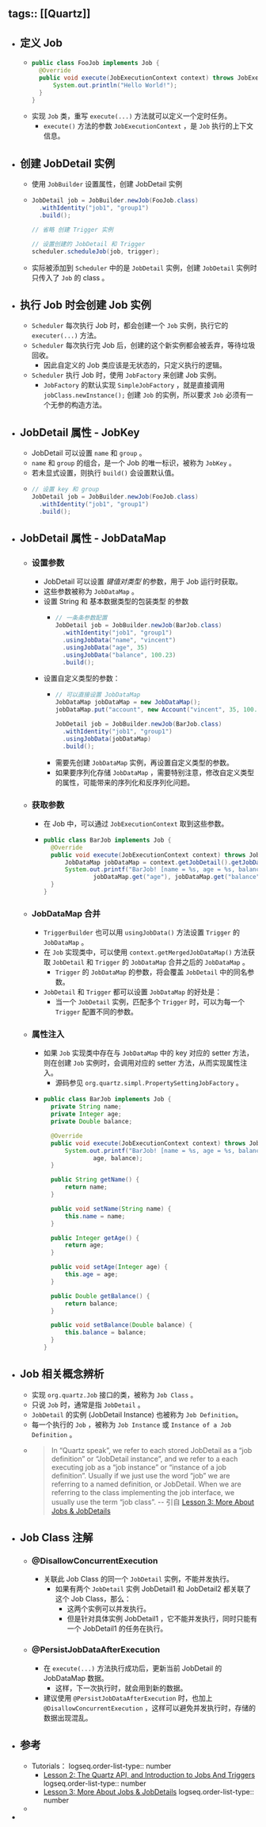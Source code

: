 tags:: [[Quartz]]
---

- ## 定义 Job
	- ``` java
	  public class FooJob implements Job {
	  	@Override
	  	public void execute(JobExecutionContext context) throws JobExecutionException {
	  		System.out.println("Hello World!");
	  	}
	  }
	  ```
	- 实现 `Job` 类，重写 `execute(...)` 方法就可以定义一个定时任务。
		- `execute()` 方法的参数 `JobExecutionContext` ，是 `Job` 执行的上下文信息。
- ## 创建 JobDetail 实例
	- 使用 `JobBuilder` 设置属性，创建 JobDetail 实例
	- ``` java
	  JobDetail job = JobBuilder.newJob(FooJob.class)
	    .withIdentity("job1", "group1")
	    .build();
	  
	  // 省略 创建 Trigger 实例
	  
	  // 设置创建的 JobDetail 和 Trigger
	  scheduler.scheduleJob(job, trigger);
	  ```
	- 实际被添加到 `Scheduler` 中的是 `JobDetail` 实例，创建 `JobDetail` 实例时只传入了 `Job` 的 class 。
- ## 执行 Job 时会创建 Job 实例
	- `Scheduler` 每次执行 Job 时，都会创建一个 `Job` 实例，执行它的 `executer(...)` 方法。
	- `Scheduler` 每次执行完 Job 后，创建的这个新实例都会被丢弃，等待垃圾回收。
		- 因此自定义的 Job 类应该是无状态的，只定义执行的逻辑。
	- `Scheduler` 执行  Job 时，使用 `JobFactory` 来创建 Job 实例。
		- `JobFactory` 的默认实现 `SimpleJobFactory` ，就是直接调用 `jobClass.newInstance();` 创建 `Job` 的实例，所以要求 `Job` 必须有一个无参的构造方法。
- ## JobDetail 属性 - JobKey
	- JobDetail 可以设置 `name` 和 `group` 。
	- `name` 和 `group` 的组合，是一个 Job 的唯一标识，被称为 `JobKey` 。
	- 若未显式设置，则执行 `build()` 会设置默认值。
	- ``` java
	  // 设置 key 和 group
	  JobDetail job = JobBuilder.newJob(FooJob.class)
	    .withIdentity("job1", "group1")
	    .build();
	  ```
- ## JobDetail 属性 - JobDataMap
	- ### 设置参数
		- JobDetail 可以设置 *键值对类型* 的参数，用于 Job 运行时获取。
		- 这些参数被称为 `JobDataMap` 。
		- 设置 String 和 基本数据类型的包装类型 的参数
			- ``` java
			  // 一条条参数配置
			  JobDetail job = JobBuilder.newJob(BarJob.class)
			    .withIdentity("job1", "group1")
			    .usingJobData("name", "vincent")
			    .usingJobData("age", 35)
			    .usingJobData("balance", 100.23)
			    .build();
			  ```
		- 设置自定义类型的参数：
			- ``` java
			  // 可以直接设置 JobDataMap
			  JobDataMap jobDataMap = new JobDataMap();
			  jobDataMap.put("account", new Account("vincent", 35, 100.23));
			  
			  JobDetail job = JobBuilder.newJob(BarJob.class)
			    .withIdentity("job1", "group1")
			    .usingJobData(jobDataMap)
			    .build();
			  ```
			- 需要先创建 `JobDataMap` 实例，再设置自定义类型的参数。
			- 如果要序列化存储  `JobDataMap` ，需要特别注意，修改自定义类型的属性，可能带来的序列化和反序列化问题。
	- ### 获取参数
		- 在 Job 中，可以通过 `JobExecutionContext` 取到这些参数。
		- ``` java
		  public class BarJob implements Job {
		  	@Override
		  	public void execute(JobExecutionContext context) throws JobExecutionException {
		  		JobDataMap jobDataMap = context.getJobDetail().getJobDataMap();
		  		System.out.printf("BarJob! [name = %s, age = %s, balance = %s]%n", jobDataMap.get("name"),
		  				jobDataMap.get("age"), jobDataMap.get("balance"));
		  	}
		  }
		  ```
	- ### JobDataMap 合并
		- `TriggerBuilder` 也可以用 `usingJobData()` 方法设置 `Trigger` 的 `JobDataMap` 。
		- 在 `Job` 实现类中，可以使用 `context.getMergedJobDataMap()` 方法获取 `JobDetail` 和 `Trigger` 的 `JobDataMap` 合并之后的 `JobDataMap` 。
			- `Trigger` 的 `JobDataMap`  的参数，将会覆盖 `JobDetail` 中的同名参数。
		- `JobDetail` 和 `Trigger` 都可以设置 `JobDataMap` 的好处是：
			- 当一个 `JobDetail` 实例，匹配多个 `Trigger` 时，可以为每一个 `Trigger` 配置不同的参数。
	- ### 属性注入
		- 如果 `Job` 实现类中存在与 `JobDataMap` 中的 key 对应的 setter 方法，则在创建 `Job` 实例时，会调用对应的 setter 方法，从而实现属性注入。
			- 源码参见 `org.quartz.simpl.PropertySettingJobFactory` 。
		- ``` java
		  public class BarJob implements Job {
		  	private String name;
		  	private Integer age;
		  	private Double balance;
		  
		  	@Override
		  	public void execute(JobExecutionContext context) throws JobExecutionException {
		  		System.out.printf("BarJob! [name = %s, age = %s, balance = %s]%n", name,
		  				age, balance);
		  	}
		  
		  	public String getName() {
		  		return name;
		  	}
		  
		  	public void setName(String name) {
		  		this.name = name;
		  	}
		  
		  	public Integer getAge() {
		  		return age;
		  	}
		  
		  	public void setAge(Integer age) {
		  		this.age = age;
		  	}
		  
		  	public Double getBalance() {
		  		return balance;
		  	}
		  
		  	public void setBalance(Double balance) {
		  		this.balance = balance;
		  	}
		  }
		  ```
- ## Job 相关概念辨析
	- 实现 `org.quartz.Job` 接口的类，被称为 `Job Class` 。
	- 只说 `Job` 时，通常是指 `JobDetail` 。
	- `JobDetail` 的实例 (JobDetail Instance) 也被称为 `Job Definition`。
	- 每一个执行的 `Job` ，被称为 `Job Instance` 或 `Instance of a Job Definition` 。
	- > In “Quartz speak”, we refer to each stored JobDetail as a “job definition” or “JobDetail instance”, and we refer to a each executing job as a “job instance” or “instance of a job definition”. Usually if we just use the word “job” we are referring to a named definition, or JobDetail. When we are referring to the class implementing the job interface, we usually use the term “job class”.
	  -- 引自 [Lesson 3: More About Jobs & JobDetails](https://www.quartz-scheduler.org/documentation/quartz-2.3.0/tutorials/tutorial-lesson-03.html)
- ## Job Class 注解
	- ### @DisallowConcurrentExecution
		- 关联此 Job Class 的同一个 `JobDetail` 实例，不能并发执行。
			- 如果有两个 `JobDetail` 实例 JobDetail1 和 JobDetail2 都关联了这个 Job Class，那么：
				- 这两个实例可以并发执行。
				- 但是针对具体实例 JobDetail1 ，它不能并发执行，同时只能有一个 JobDetail1 的任务在执行。
	- ### @PersistJobDataAfterExecution
		- 在 `execute(...)` 方法执行成功后，更新当前 JobDetail 的 JobDataMap 数据。
			- 这样，下一次执行时，就会用到新的数据。
		- 建议使用 `@PersistJobDataAfterExecution` 时，也加上 `@DisallowConcurrentExecution` ，这样可以避免并发执行时，存储的数据出现混乱。
- ## 参考
	- Tutorials：
	  logseq.order-list-type:: number
		- [Lesson 2: The Quartz API, and Introduction to Jobs And Triggers](https://www.quartz-scheduler.org/documentation/quartz-2.3.0/tutorials/tutorial-lesson-02.html)
		  logseq.order-list-type:: number
		- [Lesson 3: More About Jobs & JobDetails](https://www.quartz-scheduler.org/documentation/quartz-2.3.0/tutorials/tutorial-lesson-03.html)
		  logseq.order-list-type:: number
	-
-